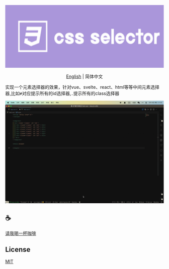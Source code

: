 <p align="center">
<img height="200" src="./assets/kv.png" alt="css selector">
</p>
<p align="center"> <a href="./README.md">English</a> | 简体中文</p>

实现一个元素选择器的效果，针对vue、svelte、react、html等等中间元素选择器,比如`#`对应提示所有的id选择器,`.`提示所有的class选择器

![demo](assets/demo.gif)

## :coffee:

[请我喝一杯咖啡](https://github.com/Simon-He95/sponsor)

## License

[MIT](./license)
